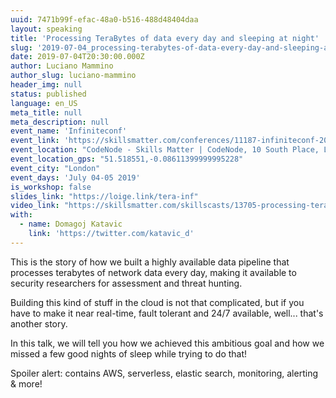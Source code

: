 ```yaml
---
uuid: 7471b99f-efac-48a0-b516-488d48404daa
layout: speaking
title: 'Processing TeraBytes of data every day and sleeping at night'
slug: '2019-07-04_processing-terabytes-of-data-every-day-and-sleeping-at-night-infiniteconf'
date: 2019-07-04T20:30:00.000Z
author: Luciano Mammino
author_slug: luciano-mammino
header_img: null
status: published
language: en_US
meta_title: null
meta_description: null
event_name: 'Infiniteconf'
event_link: 'https://skillsmatter.com/conferences/11187-infiniteconf-2019-the-conference-on-big-data-and-ai'
event_location: "CodeNode - Skills Matter | CodeNode, 10 South Place, London, EC2M 7EB, GB"
event_location_gps: "51.518551,-0.08611399999995228"
event_city: "London"
event_days: 'July 04-05 2019'
is_workshop: false
slides_link: "https://loige.link/tera-inf"
video_link: "https://skillsmatter.com/skillscasts/13705-processing-terabytes-of-data-every-day-and-sleeping-at-night"
with:
  - name: Domagoj Katavic
    link: 'https://twitter.com/katavic_d'
---
```


This is the story of how we built a highly available data pipeline that processes terabytes of network data every day, making it available to security researchers for assessment and threat hunting.

Building this kind of stuff in the cloud is not that complicated, but if you have to make it near real-time, fault tolerant and 24/7 available, well... that's another story.

In this talk, we will tell you how we achieved this ambitious goal and how we missed a few good nights of sleep while trying to do that!

Spoiler alert: contains AWS, serverless, elastic search, monitoring, alerting & more!
